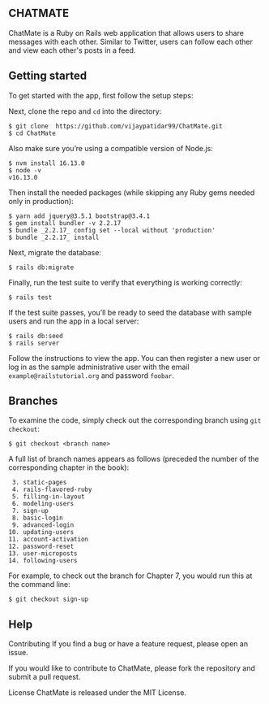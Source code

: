 
## CHATMATE
ChatMate is a Ruby on Rails web application that allows users to share messages with each other. Similar to Twitter, users can follow each other and view each other's posts in a feed.

## Getting started

To get started with the app, first follow the setup steps:

Next, clone the repo and `cd` into the directory:

```
$ git clone  https://github.com/vijaypatidar99/ChatMate.git 
$ cd ChatMate
```

Also make sure you’re using a compatible version of Node.js:

```
$ nvm install 16.13.0
$ node -v
v16.13.0
```

Then install the needed packages (while skipping any Ruby gems needed only in production):

```
$ yarn add jquery@3.5.1 bootstrap@3.4.1
$ gem install bundler -v 2.2.17
$ bundle _2.2.17_ config set --local without 'production'
$ bundle _2.2.17_ install
```

Next, migrate the database:

```
$ rails db:migrate
```

Finally, run the test suite to verify that everything is working correctly:

```
$ rails test
```

If the test suite passes, you’ll be ready to seed the database with sample users and run the app in a local server:

```
$ rails db:seed
$ rails server
```

Follow the instructions to view the app. You can then register a new user or log in as the sample administrative user with the email `example@railstutorial.org` and password `foobar`.


## Branches

To examine the code, simply check out the corresponding branch using `git checkout`:

```
$ git checkout <branch name>
```

A full list of branch names appears as follows (preceded the number of the corresponding chapter in the book):

```
 3. static-pages
 4. rails-flavored-ruby
 5. filling-in-layout
 6. modeling-users
 7. sign-up
 8. basic-login
 9. advanced-login
10. updating-users
11. account-activation
12. password-reset
13. user-microposts
14. following-users
```

For example, to check out the branch for Chapter 7, you would run this at the command line:

```
$ git checkout sign-up
```

## Help

Contributing If you find a bug or have a feature request, please open an issue.

If you would like to contribute to ChatMate, please fork the repository and submit a pull request.

License ChatMate is released under the MIT License.
